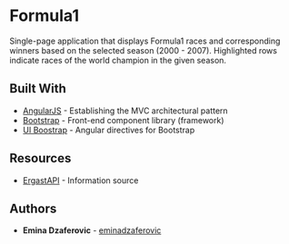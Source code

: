 # Formula1

Single-page application that displays Formula1 races and corresponding winners based on the selected season (2000 - 2007). Highlighted rows indicate races of the world champion in the given season.

## Built With

* [AngularJS](https://angularjs.org/) - Establishing the MVC architectural pattern
* [Bootstrap](http://getbootstrap.com/) - Front-end component library (framework)
* [UI Boostrap](https://angular-ui.github.io/bootstrap/) - Angular directives for Bootstrap

## Resources

* [ErgastAPI](http://ergast.com/mrd/) - Information source

## Authors

* **Emina Dzaferovic** - [eminadzaferovic](https://github.com/eminadzaferovic)
